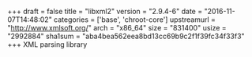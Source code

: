 +++
draft = false
title = "libxml2"
version = "2.9.4-6"
date = "2016-11-07T14:48:02"
categories = ['base', 'chroot-core']
upstreamurl = "http://www.xmlsoft.org/"
arch = "x86_64"
size = "831400"
usize = "2992884"
sha1sum = "aba4bea562eea8bd13cc69b9c2f1f39fc34f33f3"
+++
XML parsing library